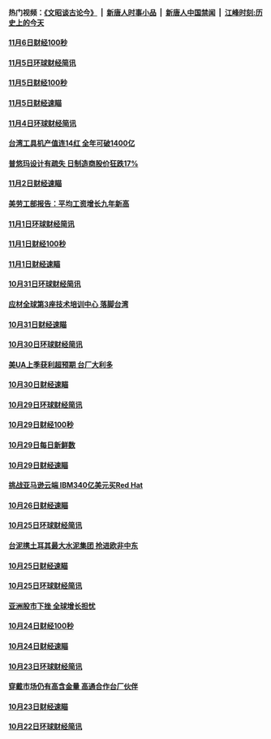 #### 热门视频：[《文昭谈古论今》](https://github.com/gfw-breaker/wenzhao/blob/master/README.md?t=11071534) &nbsp;|&nbsp; [新唐人时事小品](https://github.com/gfw-breaker/ntdtv-comedy/blob/master/README.md?t=11071534) &nbsp;|&nbsp; [新唐人中国禁闻](https://github.com/gfw-breaker/ntdtv-news/blob/master/README.md?t=11071534) &nbsp;|&nbsp; [江峰时刻:历史上的今天](https://github.com/gfw-breaker/today-in-history/blob/master/README.md?t=11071534) 

#### [11月6日财经100秒](../pages/news208/a1398407.md?t=11071534) 

#### [11月5日环球财经简讯](../pages/news208/a1398262.md?t=11071534) 

#### [11月5日财经100秒](../pages/news208/a1398249.md?t=11071534) 

#### [11月5日财经速瞄](../pages/news208/a1398159.md?t=11071534) 

#### [11月4日环球财经简讯](../pages/news208/a1398126.md?t=11071534) 

#### [台湾工具机产值连14红 全年可破1400亿](../pages/news208/a1398100.md?t=11071534) 

#### [普悠玛设计有疏失 日制造商股价狂跌17%](../pages/news208/a1398015.md?t=11071534) 

#### [11月2日财经速瞄](../pages/news208/a1397864.md?t=11071534) 

#### [美劳工部报告：平均工资增长九年新高](../pages/news208/a1397816.md?t=11071534) 

#### [11月1日环球财经简讯](../pages/news208/a1397814.md?t=11071534) 

#### [11月1日财经100秒](../pages/news208/a1397785.md?t=11071534) 

#### [11月1日财经速瞄](../pages/news208/a1397712.md?t=11071534) 

#### [10月31日环球财经简讯](../pages/news208/a1397656.md?t=11071534) 

#### [应材全球第3座技术培训中心 落脚台湾](../pages/news208/a1397640.md?t=11071534) 

#### [10月31日财经速瞄](../pages/news208/a1397568.md?t=11071534) 

#### [10月30日环球财经简讯](../pages/news208/a1397518.md?t=11071534) 

#### [美UA上季获利超预期 台厂大利多](../pages/news208/a1397486.md?t=11071534) 

#### [10月30日财经速瞄](../pages/news208/a1397400.md?t=11071534) 

#### [10月29日环球财经简讯](../pages/news208/a1397356.md?t=11071534) 

#### [10月29日财经100秒](../pages/news208/a1397325.md?t=11071534) 

#### [10月29日每日新鲜数](../pages/news208/a1397258.md?t=11071534) 

#### [10月29日财经速瞄](../pages/news208/a1397251.md?t=11071534) 

#### [挑战亚马逊云端 IBM340亿美元买Red Hat](../pages/news208/a1397170.md?t=11071534) 

#### [10月26日财经速瞄](../pages/news208/a1396948.md?t=11071534) 

#### [10月25日环球财经简讯](../pages/news208/a1396909.md?t=11071534) 

#### [台泥携土耳其最大水泥集团 抢进欧非中东](../pages/news208/a1396899.md?t=11071534) 

#### [10月25日财经速瞄](../pages/news208/a1396828.md?t=11071534) 

#### [10月25日环球财经简讯](../pages/news208/a1396771.md?t=11071534) 

#### [亚洲股市下挫 全球增长担忧](../pages/news208/a1396757.md?t=11071534) 

#### [10月24日财经100秒](../pages/news208/a1396750.md?t=11071534) 

#### [10月24日财经速瞄](../pages/news208/a1396676.md?t=11071534) 

#### [10月23日环球财经简讯](../pages/news208/a1396638.md?t=11071534) 

#### [穿戴市场仍有高含金量 高通合作台厂伙伴](../pages/news208/a1396618.md?t=11071534) 

#### [10月23日财经速瞄](../pages/news208/a1396523.md?t=11071534) 

#### [10月22日环球财经简讯](../pages/news208/a1396479.md?t=11071534) 

